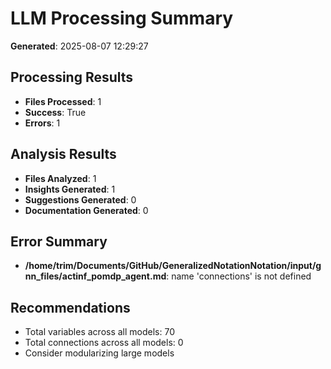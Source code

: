 
# LLM Processing Summary

**Generated**: 2025-08-07 12:29:27

## Processing Results
- **Files Processed**: 1
- **Success**: True
- **Errors**: 1

## Analysis Results
- **Files Analyzed**: 1
- **Insights Generated**: 1
- **Suggestions Generated**: 0
- **Documentation Generated**: 0

## Error Summary
- **/home/trim/Documents/GitHub/GeneralizedNotationNotation/input/gnn_files/actinf_pomdp_agent.md**: name 'connections' is not defined

## Recommendations
- Total variables across all models: 70
- Total connections across all models: 0
- Consider modularizing large models
